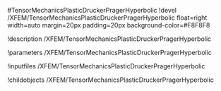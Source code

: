 <!-- MOOSE Object Documentation Stub: Remove this when content is added. -->
#TensorMechanicsPlasticDruckerPragerHyperbolic
!devel /XFEM/TensorMechanicsPlasticDruckerPragerHyperbolic float=right width=auto margin=20px padding=20px background-color=#F8F8F8

!description /XFEM/TensorMechanicsPlasticDruckerPragerHyperbolic

!parameters /XFEM/TensorMechanicsPlasticDruckerPragerHyperbolic

!inputfiles /XFEM/TensorMechanicsPlasticDruckerPragerHyperbolic

!childobjects /XFEM/TensorMechanicsPlasticDruckerPragerHyperbolic
